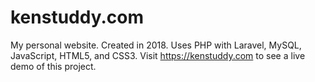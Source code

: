 # kenstuddy.com
My personal website. Created in 2018. Uses PHP with Laravel, MySQL, JavaScript, HTML5, and CSS3. Visit https://kenstuddy.com to see a live demo of this project.
